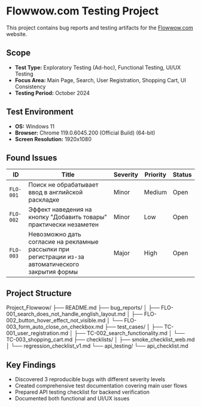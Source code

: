 # Flowwow.com Testing Project

This project contains bug reports and testing artifacts for the [Flowwow.com](https://flowwow.com/) website.

## Scope
*   **Test Type:** Exploratory Testing (Ad-hoc), Functional Testing, UI/UX Testing
*   **Focus Area:** Main Page, Search, User Registration, Shopping Cart, UI Consistency
*   **Testing Period:** October 2024

## Test Environment
*   **OS:** Windows 11
*   **Browser:** Chrome 119.0.6045.200 (Official Build) (64-bit)
*   **Screen Resolution:** 1920x1080

## Found Issues
| ID | Title | Severity | Priority | Status |
|----|-------|----------|----------|--------|
| `FLO-001` | Поиск не обрабатывает ввод в английской раскладке | Minor | Medium | Open |
| `FLO-002` | Эффект наведения на кнопку "Добавить товары" практически незаметен | Minor | Low | Open |
| `FLO-003` | Невозможно дать согласие на рекламные рассылки при регистрации из-за автоматического закрытия формы | Major | High | Open |

## Project Structure
Project_Flowwow/
├── README.md
├── bug_reports/
│   ├── FLO-001_search_does_not_handle_english_layout.md
│   ├── FLO-002_button_hover_effect_not_visible.md
│   └── FLO-003_form_auto_close_on_checkbox.md
├── test_cases/
│   ├── TC-001_user_registration.md
│   ├── TC-002_search_functionality.md
│   └── TC-003_shopping_cart.md
├── checklists/
│   ├── smoke_checklist_web.md
│   └── regression_checklist_v1.md
└── api_testing/
    └── api_checklist.md

## Key Findings
- Discovered 3 reproducible bugs with different severity levels
- Created comprehensive test documentation covering main user flows  
- Prepared API testing checklist for backend verification
- Documented both functional and UI/UX issues
